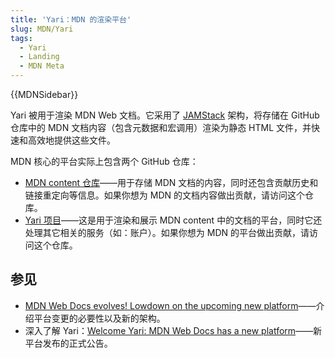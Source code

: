 ```yaml
---
title: 'Yari：MDN 的渲染平台'
slug: MDN/Yari
tags:
  - Yari
  - Landing
  - MDN Meta
---
```

{{MDNSidebar}}



Yari 被用于渲染 MDN Web 文档。它采用了 [JAMStack](https://jamstack.org/) 架构，将存储在 GitHub 仓库中的 MDN 文档内容（包含元数据和宏调用）渲染为静态 HTML 文件，并快速和高效地提供这些文件。

MDN 核心的平台实际上包含两个 GitHub 仓库：

- [MDN content 仓库](https://github.com/mdn/content)——用于存储 MDN 文档的内容，同时还包含贡献历史和链接重定向等信息。如果你想为 MDN 的文档内容做出贡献，请访问这个仓库。
- [Yari 项目](https://github.com/mdn/yari)——这是用于渲染和展示 MDN content 中的文档的平台，同时它还处理其它相关的服务（如：账户）。如果你想为 MDN 的平台做出贡献，请访问这个仓库。

## 参见

- [MDN Web Docs evolves! Lowdown on the upcoming new platform](https://hacks.mozilla.org/2020/10/mdn-web-docs-evolves-lowdown-on-the-upcoming-new-platform/)——介绍平台变更的必要性以及新的架构。
- 深入了解 Yari：[Welcome Yari: MDN Web Docs has a new platform](https://hacks.mozilla.org/2020/12/welcome-yari-mdn-web-docs-has-a-new-platform/)——新平台发布的正式公告。
